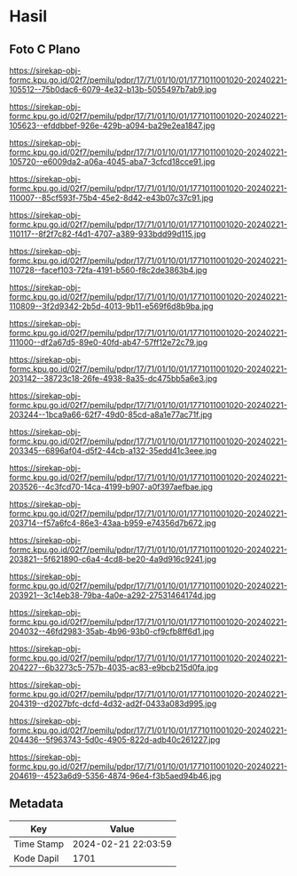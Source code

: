 # Hasil

## Foto C Plano

https://sirekap-obj-formc.kpu.go.id/02f7/pemilu/pdpr/17/71/01/10/01/1771011001020-20240221-105512--75b0dac6-6079-4e32-b13b-5055497b7ab9.jpg

https://sirekap-obj-formc.kpu.go.id/02f7/pemilu/pdpr/17/71/01/10/01/1771011001020-20240221-105623--efddbbef-926e-429b-a094-ba29e2ea1847.jpg

https://sirekap-obj-formc.kpu.go.id/02f7/pemilu/pdpr/17/71/01/10/01/1771011001020-20240221-105720--e6009da2-a06a-4045-aba7-3cfcd18cce91.jpg

https://sirekap-obj-formc.kpu.go.id/02f7/pemilu/pdpr/17/71/01/10/01/1771011001020-20240221-110007--85cf593f-75b4-45e2-8d42-e43b07c37c91.jpg

https://sirekap-obj-formc.kpu.go.id/02f7/pemilu/pdpr/17/71/01/10/01/1771011001020-20240221-110117--8f2f7c82-f4d1-4707-a389-933bdd99d115.jpg

https://sirekap-obj-formc.kpu.go.id/02f7/pemilu/pdpr/17/71/01/10/01/1771011001020-20240221-110728--facef103-72fa-4191-b560-f8c2de3863b4.jpg

https://sirekap-obj-formc.kpu.go.id/02f7/pemilu/pdpr/17/71/01/10/01/1771011001020-20240221-110809--3f2d9342-2b5d-4013-9b11-e569f6d8b9ba.jpg

https://sirekap-obj-formc.kpu.go.id/02f7/pemilu/pdpr/17/71/01/10/01/1771011001020-20240221-111000--df2a67d5-89e0-40fd-ab47-57ff12e72c79.jpg

https://sirekap-obj-formc.kpu.go.id/02f7/pemilu/pdpr/17/71/01/10/01/1771011001020-20240221-203142--38723c18-26fe-4938-8a35-dc475bb5a6e3.jpg

https://sirekap-obj-formc.kpu.go.id/02f7/pemilu/pdpr/17/71/01/10/01/1771011001020-20240221-203244--1bca9a66-62f7-49d0-85cd-a8a1e77ac71f.jpg

https://sirekap-obj-formc.kpu.go.id/02f7/pemilu/pdpr/17/71/01/10/01/1771011001020-20240221-203345--6896af04-d5f2-44cb-a132-35edd41c3eee.jpg

https://sirekap-obj-formc.kpu.go.id/02f7/pemilu/pdpr/17/71/01/10/01/1771011001020-20240221-203526--4c3fcd70-14ca-4199-b907-a0f397aefbae.jpg

https://sirekap-obj-formc.kpu.go.id/02f7/pemilu/pdpr/17/71/01/10/01/1771011001020-20240221-203714--f57a6fc4-86e3-43aa-b959-e74356d7b672.jpg

https://sirekap-obj-formc.kpu.go.id/02f7/pemilu/pdpr/17/71/01/10/01/1771011001020-20240221-203821--5f621890-c6a4-4cd8-be20-4a9d916c9241.jpg

https://sirekap-obj-formc.kpu.go.id/02f7/pemilu/pdpr/17/71/01/10/01/1771011001020-20240221-203921--3c14eb38-79ba-4a0e-a292-27531464174d.jpg

https://sirekap-obj-formc.kpu.go.id/02f7/pemilu/pdpr/17/71/01/10/01/1771011001020-20240221-204032--46fd2983-35ab-4b96-93b0-cf9cfb8ff6d1.jpg

https://sirekap-obj-formc.kpu.go.id/02f7/pemilu/pdpr/17/71/01/10/01/1771011001020-20240221-204227--6b3273c5-757b-4035-ac83-e9bcb215d0fa.jpg

https://sirekap-obj-formc.kpu.go.id/02f7/pemilu/pdpr/17/71/01/10/01/1771011001020-20240221-204319--d2027bfc-dcfd-4d32-ad2f-0433a083d995.jpg

https://sirekap-obj-formc.kpu.go.id/02f7/pemilu/pdpr/17/71/01/10/01/1771011001020-20240221-204436--5f963743-5d0c-4905-822d-adb40c261227.jpg

https://sirekap-obj-formc.kpu.go.id/02f7/pemilu/pdpr/17/71/01/10/01/1771011001020-20240221-204619--4523a6d9-5356-4874-96e4-f3b5aed94b46.jpg


## Metadata

| Key        | Value               |
| ---------- | ------------------- |
| Time Stamp | 2024-02-21 22:03:59 |
| Kode Dapil | 1701                |



